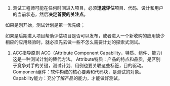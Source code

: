 1. 测试工程师可能在任何时间进入项目，必须**迅速评估**项目、代码、设计和用户的当前状态，然后**决定首要的关注点**。

如果是刚开始，测试计划是第一优先级；

如果是后期进入项目帮助评估项目是否可以发布，或者进入一个新收购的应用缺少相应的应用经验时，就必须先去做一些不怎么需要计划的探索式测试。

1. ACC指导原则
ACC（Attribute Component Capability，特质、组件、能力）这是一种测试计划的替代方法。
Attribute特质：产品的特点和品质，是区别于竞争对手的关键，测试计划、用例也要关联这些标签，目的驱动。
Component组件：软件构成的核心要素和代码块，是测试的对象。
Capability能力：充分了解产品的能力，才能做好测试。